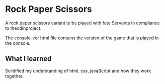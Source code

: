 # Rock Paper Scissors
A rock paper scissors variant to be played with fate Servants in compliance to theodinproject.

The console-ver html file contains the version of the game that is played in the console.

## What I learned
Solidified my understanding of html, css, javaScript and how they work together. 

